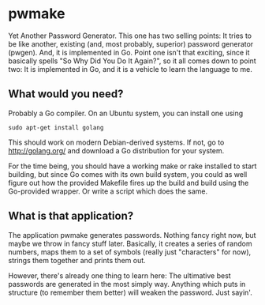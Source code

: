 pwmake
======

Yet Another Password Generator. This one has two selling points:
It tries to be like another, existing (and, most probably, superior)
password generator (pwgen). And, it is implemented in Go. Point one
isn't that exciting, since it basically spells "So Why Did You Do
It Again?", so it all comes down to point two: It is implemented
in Go, and it is a vehicle to learn the language to me.


What would you need?
--------------------

Probably a Go compiler. On an Ubuntu system, you can install one
using

	sudo apt-get install golang

This should work on modern Debian-derived systems. If not, go to
http://golang.org/ and download a Go distribution for your system.

For the time being, you should have a working make or rake installed
to start building, but since Go comes with its own build system, you
could as well figure out how the provided Makefile fires up the build
and build using the Go-provided wrapper. Or write a script which does
the same.


What is that application?
-------------------------

The application pwmake generates passwords. Nothing fancy right now,
but maybe we throw in fancy stuff later. Basically, it creates a
series of random numbers, maps them to a set of symbols (really just
"characters" for now), strings them together and prints them out.

However, there's already one thing to learn here: The ultimative best
passwords are generated in the most simply way. Anything which puts
in structure (to remember them better) will weaken the password.
Just sayin'.
